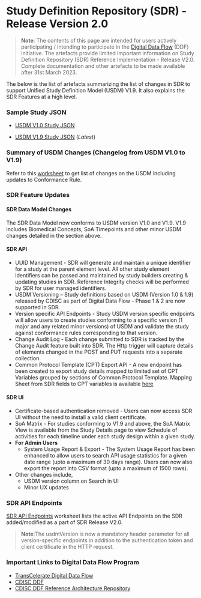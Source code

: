 # Study Definition Repository (SDR) - Release Version 2.0
> **Note**: The contents of this page are intended for users actively participating / intending to participate in the [Digital Data Flow](https://www.transceleratebiopharmainc.com/initiatives/digital-data-flow/) (DDF) initiative. The artefacts provide limited important information on Study Definition Repository (SDR) Reference Implementation - Release V2.0. Complete documentation and other artefacts to be made available after 31st March 2023.
 
The below is the list of artefacts summarizing the list of changes in SDR to support Unified Study Definition Model (USDM) V1.9. It also explains the SDR Features at a high level.


### Sample Study JSON
- [USDM V1.0 Study JSON](ddf-sdr-sample-json(usdm-v1.0).json)

- [USDM V1.9 Study JSON](ddf-sdr-sample-json(usdm-v1.9).json) (_Latest_)

### Summary of USDM Changes (Changelog from USDM V1.0 to V1.9)
Refer to this [worksheet](usdm-v1.9-model-changes-conformance-rules.xlsx) to get list of changes on the USDM including updates to Conformance Rule.

### SDR Feature Updates
#### SDR Data Model Changes
The SDR Data Model now conforms to USDM version V1.0 and V1.9. V1.9 includes Biomedical Concepts, SoA Timepoints and other minor USDM changes detailed in the section above.

#### SDR API
- UUID Management - SDR will generate and maintain a unique identifier for a study at the parent element level. All other study element identifiers can be passed and maintained by study builders creating & updating studies in SDR. Reference Integrity checks will be performed by SDR for user managed identifiers.
- USDM Versioning – Study definitions based on USDM (Version 1.0 & 1.9) released by CDISC as part of Digital Data Flow - Phase 1 & 2 are now supported in SDR.
- Version specific API Endpoints -  Study USDM version specific endpoints will allow users to create studies conforming to a specific version (1 major and any related minor versions) of USDM and validate the study against conformance rules corresponding to that version.
- Change Audit Log - Each change submitted to SDR is tracked by the Change Audit feature built into SDR. The Http trigger will capture details of elements changed in the POST and PUT requests into a separate collection.
- Common Protocol Template (CPT) Export API - A new endpoint has been created to export study details mapped to limited set of CPT Variables grouped by sections of Common Protocol Template. Mapping Sheet from SDR fields to CPT variables is available [here](usdm-cpt-mapping-sheet.xlsx)

#### SDR UI
- Certificate-based authentication removed - Users can now access SDR UI without the need to install a valid client certificate.
- SoA Matrix - For studies conforming to V1.9 and above, the SoA Matrix View is available from the Study Details page to view Schedule of activities for each timeline under each study design within a given study.
- **For Admin Users**
  - System Usage Report & Export - The System Usage Report has been enhanced to allow users to search API usage statistics for a given date range (upto a maximum of 30 days range). Users can now also export the report into CSV format (upto a maximum of 1500 rows).
- Other changes include,
  - USDM version column on Search in UI
  - Minor UX updates

### SDR API Endpoints
[SDR API Endpoints](ddf-sdr-api-list-of-routes.xlsx) worksheet lists the active API Endpoints on the SDR added/modified as a part of SDR Release V2.0.
> **Note**:The usdmVersion is now a mandatory header parameter for all version-specific endpoints in addition to the authentication token and client certificate in the HTTP request.

### Important Links to Digital Data Flow Program
- [TransCelerate Digital Data Flow](https://www.transceleratebiopharmainc.com/initiatives/digital-data-flow/)
- [CDISC DDF](https://www.cdisc.org/ddf)
- [CDISC DDF Reference Architecture Repository](https://github.com/cdisc-org/DDF-RA)
